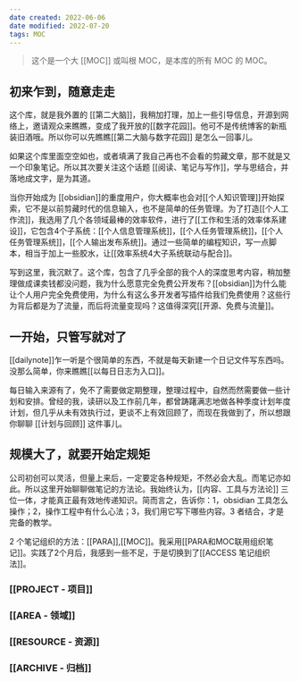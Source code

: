 ```yaml
---
date created: 2022-06-06
date modified: 2022-07-20
tags: MOC
---
```


> 这个是一个大 [[MOC]] 或叫根 MOC，是本库的所有 MOC 的 MOC。

## 初来乍到，随意走走

这个库，就是我外置的 [[第二大脑]]，我稍加打理，加上一些引导信息，开源到网络上，邀请观众来瞧瞧，变成了我开放的[[数字花园]]。他可不是传统博客的新瓶装旧酒哦。所以你可以先瞧瞧[[第二大脑与数字花园]] 是怎么一回事儿。

如果这个库里面空空如也，或者填满了我自己再也不会看的剪藏文章，那不就是又一个印象笔记。所以其次要关注这个话题 [[阅读、笔记与写作]]，学与思结合，并落地成文字，是为其道。

当你开始成为 [[obsidian]]的重度用户，你大概率也会对[[个人知识管理]]开始探索，它不是以前剪藏时代的信息输入，也不是简单的任务管理。为了打造[[个人工作流]]，我选用了几个各领域最棒的效率软件，进行了[[工作和生活的效率体系建设]]，它包含4个子系统：[[个人信息管理系统]]，[[个人任务管理系统]]，[[个人任务管理系统]]，[[个人输出发布系统]]。通过一些简单的编程知识，写一点脚本，相当于加上一些胶水，让[[效率系统4大子系统联动与配合]]。

写到这里，我沉默了。这个库，包含了几乎全部的我个人的深度思考内容，稍加整理做成课卖钱都没问题，我为什么愿意完全免费公开发布？[[obsidian]]为什么能让个人用户完全免费使用，为什么有这么多开发者写插件给我们免费使用？这些行为背后都是为了流量，而后将流量变现吗？这值得深究[[开源、免费与流量]]。

## 一开始，只管写就对了

[[dailynote]]乍一听是个很简单的东西，不就是每天新建一个日记文件写东西吗。没那么简单，你来瞧瞧[[以每日日志为入口]]。

每日输入来源有了，免不了需要做定期整理，整理过程中，自然而然需要做一些计划和安排。曾经的我，读研以及工作前几年，都曾踌躇满志地做各种季度计划年度计划，但几乎从未有效执行过，更谈不上有效回顾了，而现在我做到了，所以想跟你聊聊 [[计划与回顾]] 这件事儿。

## 规模大了，就要开始定规矩

公司初创可以灵活，但量上来后，一定要定各种规矩，不然必会大乱。而笔记亦如此。所以这里开始聊聊做笔记的方法论。我始终认为，[[内容、工具与方法论]] 三位一体，才能真正最有效地传递知识。简而言之，告诉你：1，obsidian 工具怎么操作；2，操作工程中有什么心法；3，我们用它写下哪些内容。3 者结合，才是完备的教学。

2 个笔记组织的方法：[[PARA]],[[MOC]]。我采用[[PARA和MOC联用组织笔记]]。实践了2个月后，我感到一些不足，于是切换到了[[ACCESS 笔记组织法]]。

### [[PROJECT - 项目]]

### [[AREA - 领域]]

### [[RESOURCE - 资源]]

### [[ARCHIVE - 归档]]
